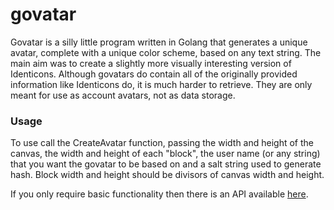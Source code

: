 # govatar

Govatar is a silly little program written in Golang that generates a unique avatar, complete with a unique color scheme,
 based on any text string. The main aim was to create a slightly more visually interesting version of Identicons.
  Although govatars do contain all of the originally provided information like Identicons do, it is much harder
   to retrieve. They are only meant for use as account avatars, not as data storage.

### Usage

To use call the CreateAvatar function, passing the width and height of the
canvas, the width and height of each "block", the user name (or any string) that you want
the govatar to be based on and a salt string used to generate hash.
Block width and height should be divisors of canvas width and height.

If you only require basic functionality then
there is an API available [here](http://agoticon.com).